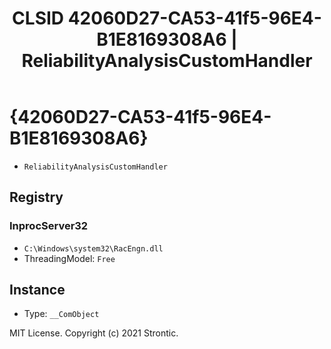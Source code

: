 ﻿---
title: "CLSID 42060D27-CA53-41f5-96E4-B1E8169308A6 | ReliabilityAnalysisCustomHandler"
excerpt: What is COM-Object CLSID 42060D27-CA53-41f5-96E4-B1E8169308A6?
---

# {42060D27-CA53-41f5-96E4-B1E8169308A6}

* `ReliabilityAnalysisCustomHandler`

## Registry


### InprocServer32

* `C:\Windows\system32\RacEngn.dll`
* ThreadingModel: `Free`

## Instance

* Type: `__ComObject`

MIT License. Copyright (c) 2021 Strontic.


